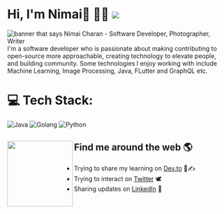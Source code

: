 # Hi, I'm Nimai👋 🧑‍💻 [![](https://visitcount.itsvg.in/api?id=0x4E43&icon=0&color=0)](https://visitcount.itsvg.in)

<img src="https://raw.githubusercontent.com/0x4E43/NimaiCharan/master/profile.png" alt="banner that says Nimai Charan - Software Developer, Photographer, Writer">
I'm a software developer who is passionate about making contributing to open-source more approachable, creating technology to elevate people, and building community. Some technologies I enjoy working with include Machine Learning, Image Processing, Java, FLutter and GraphQL etc. 


# 💻 Tech Stack:
![Java](https://img.shields.io/badge/Java-3670A0?style=for-the-badge&logo=go&logoColor=ffdd54)
![Golang](https://img.shields.io/badge/Golang-3670A0?style=for-the-badge&logo=go&logoColor=ffdd54)
![Python](https://img.shields.io/badge/python-ffA500?style=for-the-badge&logo=python&logoColor=ffA500)
## Find me around the web 🌎<img align="left" width="150" height="150" src="https://raw.githubusercontent.com/0x4E43/NimaiCharan/master/hi.png"></a>
- Trying to share my learning on <a href="https://dev.to/0x4e43">Dev.to</a> 📝✍️
- Trying to interact on <a href="https://twitter.com/0x4E43"> Twitter</a> 🕊️
- Sharing updates on <a href="https://www.linkedin.com/in/nimai-charan//">LinkedIn</a> 💼
